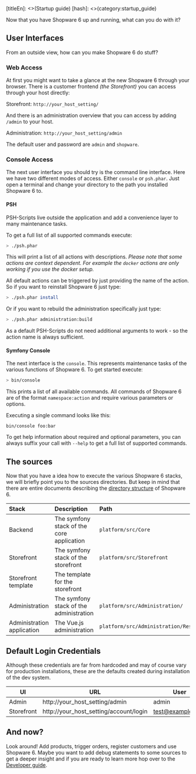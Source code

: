 [titleEn]: <>(Startup guide)
[hash]: <>(category:startup_guide)

Now that you have Shopware 6 up and running, what can you do with it?

## User Interfaces

From an outside view, how can you make Shopware 6 do stuff?

### Web Access

At first you might want to take a glance at the new Shopware 6 through your browser. There is a customer 
frontend *(the Storefront)* you can access through your host directly: 

Storefront: `http://your_host_setting/`

And there is an administration overview that you can access by adding `/admin` to your host.

Administration: `http://your_host_setting/admin`

The default user and password are `admin` and `shopware`.

### Console Access

The next user interface you should try is the command line interface. Here we have two different modes of 
access. Either `console` or `psh.phar`. Just open a terminal and change your directory to the path you 
installed Shopware 6 to.

#### PSH

PSH-Scripts live outside the application and add a convenience layer to many maintenance tasks.

To get a full list of all supported commands execute:

```bash
> ./psh.phar
```

This will print a list of all actions with descriptions. *Please note that some actions are context dependent.
For example the `docker` actions are only working if you use the docker setup.*

All default actions can be triggered by just providing the name of the action. So if you want to reinstall
Shopware 6 just type:

```bash
> ./psh.phar install
```

Or if you want to rebuild the administration specifically just type:

```bash
> ./psh.phar administration:build
```

As a default PSH-Scripts do not need additional arguments to work - so the action name is always sufficient. 

#### Symfony Console

The next interface is the `console`. This represents maintenance tasks of the various functions of Shopware 6.
To get started execute: 

```bash
> bin/console
```

This prints a list of all available commands. All commands of Shopware 6 are of the format `namespace:action` 
and require various parameters or options.

Executing a single command looks like this:

```
bin/console foo:bar
```

To get help information about required and optional parameters, you can always suffix your call 
with `--help` to get a full list of supported commands.

## The sources

Now that you have a idea how to execute the various Shopware 6 stacks, we will briefly point you to the 
sources directories. But keep in mind that there are entire documents describing 
the [directory structure](./../../60-references-internals/70-directory-structure.md) of Shopware 6.

| Stack | Description | Path
| :---- | :---- | :----
| Backend | The symfony stack of the core application | `platform/src/Core`
| Storefront  | The symfony stack of the storefront | `platform/src/Storefront`
| Storefront template | The template for the storefront| | `platform/src/Storefront/Resources`
| Administration | The symfony stack of the administration | `platform/src/Administration/`
| Administration application | The Vue.js administration | `platform/src/Administration/Resources/app/administration`

## Default Login Credentials

Although these credentials are far from hardcoded and may of course vary for production installations,
these are the defaults created during installation of the dev system.

|  UI  | URL  | User | Password 
| ---- | ---- |----- | ----
| Admin | http://your_host_setting/admin | admin | shopware 
| Storefront | http://your_host_setting/account/login | test@example.com | shopware 

## And now?

Look around! Add products, trigger orders, register customers and use Shopware 6.
Maybe you want to add debug statements to some sources to get a deeper insight and if you are ready 
to learn more hop over to the [Developer guide](./../../20-developer-guide/__categoryInfo.md).
